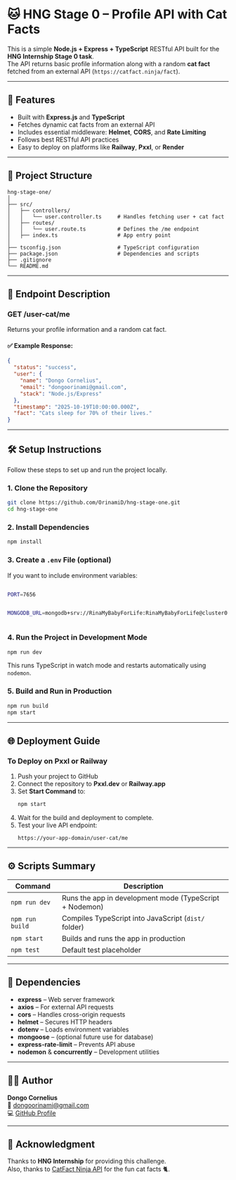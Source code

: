 # 🐱 HNG Stage 0 – Profile API with Cat Facts

This is a simple **Node.js + Express + TypeScript** RESTful API built for the **HNG Internship Stage 0 task**.  
The API returns basic profile information along with a random **cat fact** fetched from an external API (`https://catfact.ninja/fact`).

---

## 🚀 Features
- Built with **Express.js** and **TypeScript**
- Fetches dynamic cat facts from an external API
- Includes essential middleware: **Helmet**, **CORS**, and **Rate Limiting**
- Follows best RESTful API practices
- Easy to deploy on platforms like **Railway**, **Pxxl**, or **Render**

---

## 📂 Project Structure

```
hng-stage-one/
│
├── src/
│   ├── controllers/
│   │   └── user.controller.ts     # Handles fetching user + cat fact
│   ├── routes/
│   │   └── user.route.ts          # Defines the /me endpoint
│   ├── index.ts                   # App entry point
│
├── tsconfig.json                  # TypeScript configuration
├── package.json                   # Dependencies and scripts
├── .gitignore
└── README.md
```

---

## 🧠 Endpoint Description

### **GET /user-cat/me**
Returns your profile information and a random cat fact.

#### ✅ Example Response:
```json
{
  "status": "success",
  "user": {
    "name": "Dongo Cornelius",
    "email": "dongoorinami@gmail.com",
    "stack": "Node.js/Express"
  },
  "timestamp": "2025-10-19T10:00:00.000Z",
  "fact": "Cats sleep for 70% of their lives."
}
```

---

## 🛠️ Setup Instructions

Follow these steps to set up and run the project locally.

### **1. Clone the Repository**
```bash
git clone https://github.com/OrinamiD/hng-stage-one.git
cd hng-stage-one
```

### **2. Install Dependencies**
```bash
npm install
```

### **3. Create a `.env` File (optional)**
If you want to include environment variables:
```bash

PORT=7656


MONGODB_URL=mongodb+srv://RinaMyBabyForLife:RinaMyBabyForLife@cluster0.7yfvbbn.mongodb.net/?retryWrites=true&w=majority&appName=Cluster0



```

### **4. Run the Project in Development Mode**
```bash
npm run dev
```
This runs TypeScript in watch mode and restarts automatically using `nodemon`.

### **5. Build and Run in Production**
```bash
npm run build
npm start
```

---

## 🌐 Deployment Guide

### To Deploy on **Pxxl** or **Railway**
1. Push your project to GitHub  
2. Connect the repository to **Pxxl.dev** or **Railway.app**
3. Set **Start Command** to:
   ```bash
   npm start
   ```
4. Wait for the build and deployment to complete.
5. Test your live API endpoint:
   ```
   https://your-app-domain/user-cat/me
   ```

---

## ⚙️ Scripts Summary

| Command | Description |
|----------|-------------|
| `npm run dev` | Runs the app in development mode (TypeScript + Nodemon) |
| `npm run build` | Compiles TypeScript into JavaScript (`dist/` folder) |
| `npm start` | Builds and runs the app in production |
| `npm test` | Default test placeholder |

---

## 🧩 Dependencies

- **express** – Web server framework  
- **axios** – For external API requests  
- **cors** – Handles cross-origin requests  
- **helmet** – Secures HTTP headers  
- **dotenv** – Loads environment variables  
- **mongoose** – (optional future use for database)  
- **express-rate-limit** – Prevents API abuse  
- **nodemon** & **concurrently** – Development utilities  

---

## 🧑‍💻 Author

**Dongo Cornelius**  
📧 [dongoorinami@gmail.com](mailto:dongoorinami@gmail.com)  
💻 [GitHub Profile](https://github.com/OrinamiD)

---

## 🐾 Acknowledgment

Thanks to **HNG Internship** for providing this challenge.  
Also, thanks to [CatFact Ninja API](https://catfact.ninja/) for the fun cat facts 🐈.
